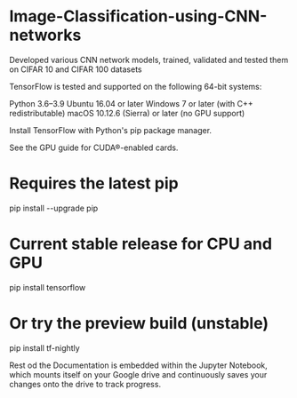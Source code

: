 # Image-Classification-using-CNN-networks
Developed various CNN network models, trained, validated and tested them on CIFAR 10 and CIFAR 100 datasets

TensorFlow is tested and supported on the following 64-bit systems:

Python 3.6–3.9
Ubuntu 16.04 or later
Windows 7 or later (with C++ redistributable)
macOS 10.12.6 (Sierra) or later (no GPU support)

Install TensorFlow with Python's pip package manager.

See the GPU guide for CUDA®-enabled cards.

# Requires the latest pip
pip install --upgrade pip

# Current stable release for CPU and GPU
pip install tensorflow

# Or try the preview build (unstable)
pip install tf-nightly

Rest od the Documentation is embedded within the Jupyter Notebook, which mounts itself on your Google drive and continuously saves your changes onto the drive to track progress.
